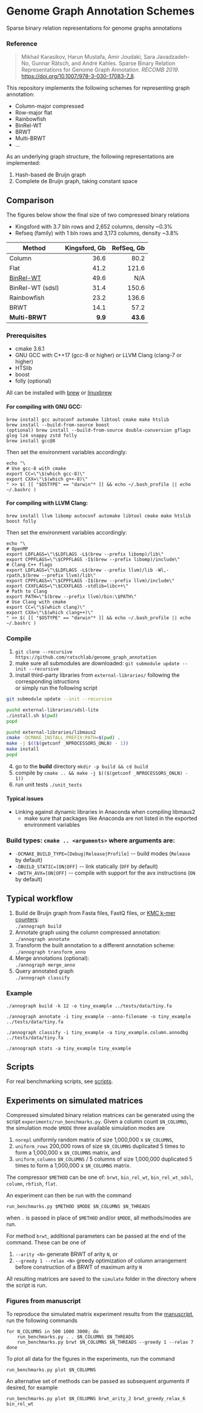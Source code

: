 # Genome Graph Annotation Schemes

Sparse binary relation representations for genome graphs annotations

### Reference
> Mikhail Karasikov, Harun Mustafa, Amir Joudaki, Sara Javadzadeh-No, Gunnar Rätsch, and André Kahles. Sparse Binary Relation Representations for Genome Graph Annotation. _RECOMB 2019_. https://doi.org/10.1007/978-3-030-17083-7_8.


This repository implements the following schemes for representing graph annotation:
* Column-major compressed
* Row-major flat
* Rainbowfish
* BinRel-WT
* BRWT
* Multi-BRWT
* ...

As an underlying graph structure, the following representations are implemented:
1. Hash-based de Bruijn graph
2. Complete de Bruijn graph, taking constant space

## Comparison

The figures below show the final size of two compressed binary relations
* Kingsford with 3.7 bln rows and 2,652 columns, density ~0.3%
* Refseq (family) with 1 bln rows and 3,173 columns, density ~3.8%

| Method  | Kingsford, Gb  | RefSeq, Gb |
| ------------- | ---: | ---: |
| Column  | 36.6  | 80.2 |
| Flat  | 41.2  | 121.6 |
| [BinRel-WT](https://github.com/dieram3/binrel_wt/) | 49.6  | N/A |
| BinRel-WT (sdsl)  | 31.4  | 150.6 |
| Rainbowfish  | 23.2  | 136.6 |
| BRWT  | 14.1  | 57.2 |
| **Multi-BRWT**  | **9.9**  | **43.6** |

### Prerequisites
- cmake 3.6.1
- GNU GCC with C++17 (gcc-8 or higher) or LLVM Clang (clang-7 or higher)
- HTSlib
- boost
- folly (optional)

All can be installed with [brew](https://brew.sh) or [linuxbrew](https://linuxbrew.sh)

#### For compiling with GNU GCC:
```
brew install gcc autoconf automake libtool cmake make htslib
brew install --build-from-source boost
(optional) brew install --build-from-source double-conversion gflags glog lz4 snappy zstd folly
brew install gcc@8
```
Then set the environment variables accordingly:
```
echo "\
# Use gcc-8 with cmake
export CC=\"\$(which gcc-8)\"
export CXX=\"\$(which g++-8)\"
" >> $( [[ "$OSTYPE" == "darwin"* ]] && echo ~/.bash_profile || echo ~/.bashrc )
```

#### For compiling with LLVM Clang:
```
brew install llvm libomp autoconf automake libtool cmake make htslib boost folly
```
Then set the environment variables accordingly:
```
echo "\
# OpenMP
export LDFLAGS=\"\$LDFLAGS -L$(brew --prefix libomp)/lib\"
export CPPFLAGS=\"\$CPPFLAGS -I$(brew --prefix libomp)/include\"
# Clang C++ flags
export LDFLAGS=\"\$LDFLAGS -L$(brew --prefix llvm)/lib -Wl,-rpath,$(brew --prefix llvm)/lib\"
export CPPFLAGS=\"\$CPPFLAGS -I$(brew --prefix llvm)/include\"
export CXXFLAGS=\"\$CXXFLAGS -stdlib=libc++\"
# Path to Clang
export PATH=\"$(brew --prefix llvm)/bin:\$PATH\"
# Use Clang with cmake
export CC=\"\$(which clang)\"
export CXX=\"\$(which clang++)\"
" >> $( [[ "$OSTYPE" == "darwin"* ]] && echo ~/.bash_profile || echo ~/.bashrc )
```


### Compile
1. `git clone --recursive https://github.com/ratschlab/genome_graph_annotation`
2. make sure all submodules are downloaded: `git submodule update --init --recursive`
3. install third-party libraries from `external-libraries/` following the corresponding istructions  
or simply run the following script
```bash
git submodule update --init --recursive

pushd external-libraries/sdsl-lite
./install.sh $(pwd)
popd

pushd external-libraries/libmaus2
cmake -DCMAKE_INSTALL_PREFIX:PATH=$(pwd) .
make -j $(($(getconf _NPROCESSORS_ONLN) - 1))
make install
popd
```

4. go to the **build** directory `mkdir -p build && cd build`
5. compile by `cmake .. && make -j $(($(getconf _NPROCESSORS_ONLN) - 1))`
6. run unit tests `./unit_tests`

#### Typical issues
* Linking against dynamic libraries in Anaconda when compiling libmaus2
  * make sure that packages like Anaconda are not listed in the exported environment variables

### Build types: `cmake .. <arguments>` where arguments are:
- `-DCMAKE_BUILD_TYPE=[Debug|Release|Profile]` -- build modes (`Release` by default)
- `-DBUILD_STATIC=[ON|OFF]` -- link statically (`OFF` by default)
- `-DWITH_AVX=[ON|OFF]` -- compile with support for the avx instructions (`ON` by default)

## Typical workflow
1. Build de Bruijn graph from Fasta files, FastQ files, or [KMC k-mer counters](https://github.com/refresh-bio/KMC/):\
`./annograph build`
2. Annotate graph using the column compressed annotation:\
`./annograph annotate`
3. Transform the built annotation to a different annotation scheme:\
`./annograph transform_anno`
4. Merge annotations (optional):\
`./annograph merge_anno`
5. Query annotated graph\
`./annograph classify`

### Example
```
./annograph build -k 12 -o tiny_example ../tests/data/tiny.fa

./annograph annotate -i tiny_example --anno-filename -o tiny_example ../tests/data/tiny.fa

./annograph classify -i tiny_example -a tiny_example.column.annodbg ../tests/data/tiny.fa

./annograph stats -a tiny_example tiny_example
```

## Scripts
For real benchmarking scripts, see [scripts](./scripts).

## Experiments on simulated matrices
Compressed simulated binary relation matrices can be generated using the script `experiments/run_benchmarks.py`. Given a column
count `$N_COLUMNS`, the simulation mode `$MODE` three available simulation modes are
1. `norepl` uniformly random matrix of size 1,000,000 x `$N_COLUMNS`,
2. `uniform_rows` 200,000 rows of size `$N_COLUMNS` duplicated 5 times to form a 1,000,000 x `$N_COLUMNS` matrix, and
3. `uniform_columns` `$N_COLUMNS` / 5 columns of size 1,000,000 duplicated 5 times to form a 1,000,000 x `$N_COLUMNS` matrix.

The compressor `$METHOD` can be one of: `brwt`, `bin_rel_wt`, `bin_rel_wt_sdsl`, `column`, `rbfish`, `flat`.

An experiment can then be run with the command
```
run_benchmarks.py $METHOD $MODE $N_COLUMNS $N_THREADS
```
when `.` is passed in place of `$METHOD` and/or `$MODE`, all methods/modes are run.

For method `brwt`, additional parameters can be passed at the end of the command. These can be one of
1. `--arity <N>` generate BRWT of arity `N`, or
2. `--greedy 1 --relax <N>` greedy optimization of column arrangement before construction of a BRWT of maximum arity `N`

All resulting matrices are saved to the `simulate` folder in the directory where the script is run.

### Figures from manuscript
To reproduce the simulated matrix experiment results from the [manuscript](https://www.biorxiv.org/content/early/2018/11/12/468512.full.pdf), run the following commands
```
for N_COLUMNS in 500 1000 3000; do
    run_benchmarks.py . . $N_COLUMNS $N_THREADS 
    run_benchmarks.py brwt $N_COLUMNS $N_THREADS --greedy 1 --relax 7
done
```

To plot all data for the figures in the experiments, run the command
```
run_benchmarks.py plot $N_COLUMNS
```
An alternative set of methods can be passed as subsequent arguments if desired, for example
```
run_benchmarks.py plot $N_COLUMNS brwt_arity_2 brwt_greedy_relax_6 bin_rel_wt
```
